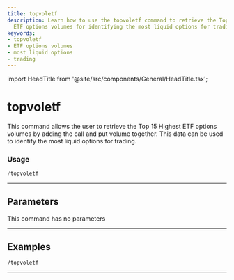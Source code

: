```yaml
---
title: topvoletf
description: Learn how to use the topvoletf command to retrieve the Top 15 Highest
  ETF options volumes for identifying the most liquid options for trading.
keywords:
- topvoletf
- ETF options volumes
- most liquid options
- trading
---
```


import HeadTitle from '@site/src/components/General/HeadTitle.tsx';

<HeadTitle title="topvoletf - Options - Telegram - Reference | OpenBB Bot Docs" />

# topvoletf

This command allows the user to retrieve the Top 15 Highest ETF options volumes by adding the call and put volume together. This data can be used to identify the most liquid options for trading.

### Usage

```python wordwrap
/topvoletf
```

---

## Parameters

This command has no parameters



---

## Examples

```
/topvoletf
```
---
